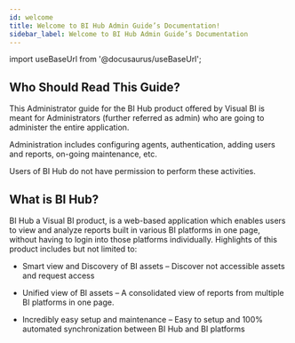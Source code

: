 ```yaml
---
id: welcome
title: Welcome to BI Hub Admin Guide’s Documentation!
sidebar_label: Welcome to BI Hub Admin Guide’s Documentation
---
```


import useBaseUrl from '@docusaurus/useBaseUrl';

## Who Should Read This Guide?

This Administrator guide for the BI Hub product offered by Visual BI is meant for Administrators (further referred as admin) who are going to administer the entire application.

Administration includes configuring agents, authentication, adding users and reports, on-going maintenance, etc. 

Users of BI Hub do not have permission to perform these activities.

## What is BI Hub?

BI Hub a Visual BI product, is a web-based application which enables users to view and analyze reports built in various BI platforms in one page, without having to login into those platforms individually. Highlights of this product includes but not limited to:

* Smart view and Discovery of BI assets – Discover not accessible assets and request access

* Unified view of BI assets – A consolidated view of reports from multiple BI platforms in one page.

* Incredibly easy setup and maintenance – Easy to setup and 100% automated synchronization between BI Hub and BI platforms

